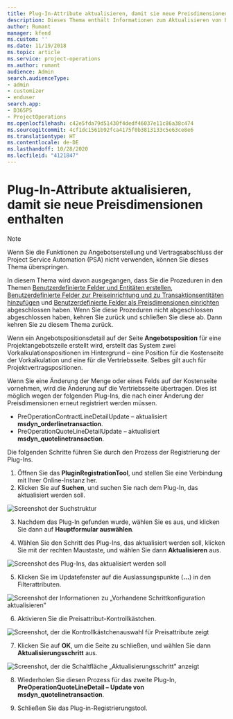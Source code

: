```yaml
---
title: Plug-In-Attribute aktualisieren, damit sie neue Preisdimensionen enthalten
description: Dieses Thema enthält Informationen zum Aktualisieren von Plug-In-Attributen für Preisdimensionen.
author: Rumant
manager: kfend
ms.custom: ''
ms.date: 11/19/2018
ms.topic: article
ms.service: project-operations
ms.author: rumant
audience: Admin
search.audienceType:
- admin
- customizer
- enduser
search.app:
- D365PS
- ProjectOperations
ms.openlocfilehash: c42e5fda79d51430f4dedf46037e11c86a38c474
ms.sourcegitcommit: 4cf1dc1561b92fca4175f0b3813133c5e63ce8e6
ms.translationtype: HT
ms.contentlocale: de-DE
ms.lasthandoff: 10/28/2020
ms.locfileid: "4121847"
---
```

# <a name="update-plug-in-attributes-to-include-new-pricing-dimensions"></a>Plug-In-Attribute aktualisieren, damit sie neue Preisdimensionen enthalten

> [!NOTE]
> Wenn Sie die Funktionen zu Angebotserstellung und Vertragsabschluss der Project Service Automation (PSA) nicht verwenden, können Sie dieses Thema überspringen.

In diesem Thema wird davon ausgegangen, dass Sie die Prozeduren in den Themen [Benutzerdefinierte Felder und Entitäten erstellen](create-custom-fields-entities.md), [Benutzerdefinierte Felder zur Preiseinrichtung und zu Transaktionsentitäten hinzufügen](field-references.md) und [Benutzerdefinierte Felder als Preisdimensionen einrichten](set-up-pricing-dimensions.md) abgeschlossen haben. Wenn Sie diese Prozeduren nicht abgeschlossen abgeschlossen haben, kehren Sie zurück und schließen Sie diese ab. Dann kehren Sie zu diesem Thema zurück.

Wenn ein Angebotspositionsdetail auf der Seite **Angebotsposition** für eine Projektangebotszeile erstellt wird, erstellt das System zwei Vorkalkulationspositionen im Hintergrund – eine Position für die Kostenseite der Vorkalkulation und eine für die Vertriebsseite. Selbes gilt auch für Projektvertragspositionen.

Wenn Sie eine Änderung der Menge oder eines Felds auf der Kostenseite vornehmen, wird die Änderung auf die Vertriebsseite übertragen. Dies ist möglich wegen der folgenden Plug-Ins, die nach einer Änderung der Preisdimensionen erneut registriert werden müssen.

- PreOperationContractLineDetailUpdate – aktualisiert **msdyn_orderlinetransaction**.
- PreOperationQuoteLineDetailUpdate – aktualisiert **msdyn_quotelinetransaction**.

Die folgenden Schritte führen Sie durch den Prozess der Registrierung der Plug-Ins.

1. Öffnen Sie das **PluginRegistrationTool**, und stellen Sie eine Verbindung mit Ihrer Online-Instanz her.
2. Klicken Sie auf **Suchen**, und suchen Sie nach dem Plug-In, das aktualisiert werden soll.

 ![Screenshot der Suchstruktur](media/PRT-1.png)

3. Nachdem das Plug-In gefunden wurde, wählen Sie es aus, und klicken Sie dann auf **Hauptformular auswählen**.

4. Wählen Sie den Schritt des Plug-Ins, das aktualisiert werden soll, klicken Sie mit der rechten Maustaste, und wählen Sie dann **Aktualisieren** aus.

 ![Screenshot des Plug-Ins, das aktualisiert werden soll](media/PRT-2.png)
 
5. Klicken Sie im Updatefenster auf die Auslassungspunkte (**...**) in den Filterattributen.

 ![Screenshot der Informationen zu „Vorhandene Schrittkonfiguration aktualisieren”](media/PRT-3.png)
 
6. Aktivieren Sie die Preisattribut-Kontrollkästchen.

 ![Screenshot, der die Kontrollkästchenauswahl für Preisattribute zeigt](media/PRT-4.png)

7. Klicken Sie auf **OK**, um die Seite zu schließen, und wählen Sie dann **Aktualisierungsschritt** aus.

 ![Screenshot, der die Schaltfläche „Aktualisierungsschritt” anzeigt](media/PRT-5.png)
 
8. Wiederholen Sie diesen Prozess für das zweite Plug-In, **PreOperationQuoteLineDetail – Update von msdyn_quotelinetransaction**.

9. Schließen Sie das Plug-in-Registrierungstool.

